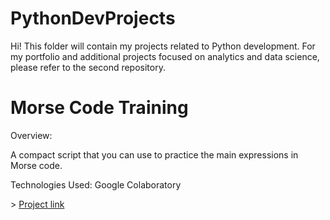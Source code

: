 # PythonDevProjects
Hi! This folder will contain my projects related to Python development. For my portfolio and additional projects focused on analytics and data science, please refer to the second repository.
<br>
# Morse Code Training
<p> Overview: <p>A compact script that you can use to practice the main expressions in Morse code.<p>
Technologies Used: Google Colaboratory<p>
> <a href="https://github.com/bntmzu/PythonDevProjects/blob/555d2eadb6762fdcea80d38636817bbb1cd7cb2f/Morse_%D0%A1ode_Training.ipynb">Project link</a>
